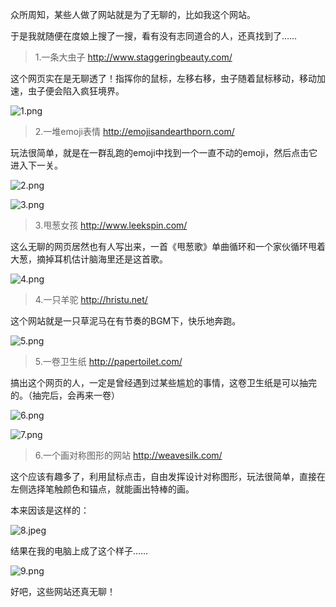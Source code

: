 众所周知，某些人做了网站就是为了无聊的，比如我这个网站。

于是我就随便在度娘上搜了一搜，看有没有志同道合的人，还真找到了……

>1.一条大虫子
<http://www.staggeringbeauty.com/>

这个网页实在是无聊透了！指挥你的鼠标，左移右移，虫子随着鼠标移动，移动加速，虫子便会陷入疯狂境界。

![1.png](https://blog.wendster.com/usr/uploads/2019/12/460564985.png)

>2.一堆emoji表情
<http://emojisandearthporn.com/>

玩法很简单，就是在一群乱跑的emoji中找到一个一直不动的emoji，然后点击它进入下一关。

![2.png](https://blog.wendster.com/usr/uploads/2019/12/3662118079.png)

![3.png](https://blog.wendster.com/usr/uploads/2019/12/4047065010.png)

>3.甩葱女孩
<http://www.leekspin.com/>

这么无聊的网页居然也有人写出来，一首《甩葱歌》单曲循环和一个家伙循环甩着大葱，摘掉耳机估计脑海里还是这首歌。

![4.png](https://blog.wendster.com/usr/uploads/2019/12/606247046.png)

>4.一只羊驼
<http://hristu.net/>

这个网站就是一只草泥马在有节奏的BGM下，快乐地奔跑。

![5.png](https://blog.wendster.com/usr/uploads/2019/12/625306699.png)

 >5.一卷卫生纸
<http://papertoilet.com/>

搞出这个网页的人，一定是曾经遇到过某些尴尬的事情，这卷卫生纸是可以抽完的。（抽完后，会再来一卷）

![6.png](https://blog.wendster.com/usr/uploads/2019/12/2457622584.png)

![7.png](https://blog.wendster.com/usr/uploads/2019/12/1469324123.png)

>6.一个画对称图形的网站
<http://weavesilk.com/>

这个应该有趣多了，利用鼠标点击，自由发挥设计对称图形，玩法很简单，直接在左侧选择笔触颜色和锚点，就能画出特棒的画。

本来因该是这样的：

![8.jpeg](https://blog.wendster.com/usr/uploads/2019/12/4076412963.jpeg)

结果在我的电脑上成了这个样子……

![9.png](https://blog.wendster.com/usr/uploads/2019/12/9893937.png)

好吧，这些网站还真无聊！ 
